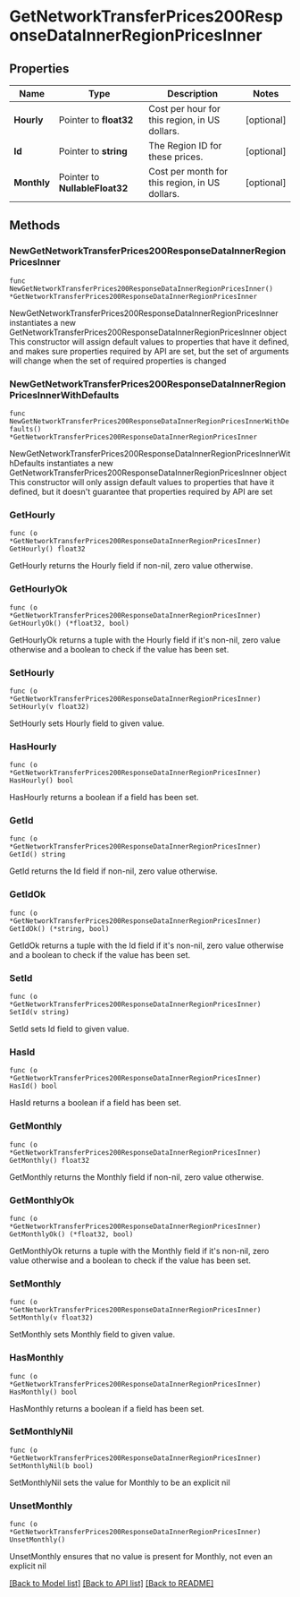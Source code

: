# GetNetworkTransferPrices200ResponseDataInnerRegionPricesInner

## Properties

Name | Type | Description | Notes
------------ | ------------- | ------------- | -------------
**Hourly** | Pointer to **float32** | Cost per hour for this region, in US dollars. | [optional] 
**Id** | Pointer to **string** | The Region ID for these prices. | [optional] 
**Monthly** | Pointer to **NullableFloat32** | Cost per month for this region, in US dollars. | [optional] 

## Methods

### NewGetNetworkTransferPrices200ResponseDataInnerRegionPricesInner

`func NewGetNetworkTransferPrices200ResponseDataInnerRegionPricesInner() *GetNetworkTransferPrices200ResponseDataInnerRegionPricesInner`

NewGetNetworkTransferPrices200ResponseDataInnerRegionPricesInner instantiates a new GetNetworkTransferPrices200ResponseDataInnerRegionPricesInner object
This constructor will assign default values to properties that have it defined,
and makes sure properties required by API are set, but the set of arguments
will change when the set of required properties is changed

### NewGetNetworkTransferPrices200ResponseDataInnerRegionPricesInnerWithDefaults

`func NewGetNetworkTransferPrices200ResponseDataInnerRegionPricesInnerWithDefaults() *GetNetworkTransferPrices200ResponseDataInnerRegionPricesInner`

NewGetNetworkTransferPrices200ResponseDataInnerRegionPricesInnerWithDefaults instantiates a new GetNetworkTransferPrices200ResponseDataInnerRegionPricesInner object
This constructor will only assign default values to properties that have it defined,
but it doesn't guarantee that properties required by API are set

### GetHourly

`func (o *GetNetworkTransferPrices200ResponseDataInnerRegionPricesInner) GetHourly() float32`

GetHourly returns the Hourly field if non-nil, zero value otherwise.

### GetHourlyOk

`func (o *GetNetworkTransferPrices200ResponseDataInnerRegionPricesInner) GetHourlyOk() (*float32, bool)`

GetHourlyOk returns a tuple with the Hourly field if it's non-nil, zero value otherwise
and a boolean to check if the value has been set.

### SetHourly

`func (o *GetNetworkTransferPrices200ResponseDataInnerRegionPricesInner) SetHourly(v float32)`

SetHourly sets Hourly field to given value.

### HasHourly

`func (o *GetNetworkTransferPrices200ResponseDataInnerRegionPricesInner) HasHourly() bool`

HasHourly returns a boolean if a field has been set.

### GetId

`func (o *GetNetworkTransferPrices200ResponseDataInnerRegionPricesInner) GetId() string`

GetId returns the Id field if non-nil, zero value otherwise.

### GetIdOk

`func (o *GetNetworkTransferPrices200ResponseDataInnerRegionPricesInner) GetIdOk() (*string, bool)`

GetIdOk returns a tuple with the Id field if it's non-nil, zero value otherwise
and a boolean to check if the value has been set.

### SetId

`func (o *GetNetworkTransferPrices200ResponseDataInnerRegionPricesInner) SetId(v string)`

SetId sets Id field to given value.

### HasId

`func (o *GetNetworkTransferPrices200ResponseDataInnerRegionPricesInner) HasId() bool`

HasId returns a boolean if a field has been set.

### GetMonthly

`func (o *GetNetworkTransferPrices200ResponseDataInnerRegionPricesInner) GetMonthly() float32`

GetMonthly returns the Monthly field if non-nil, zero value otherwise.

### GetMonthlyOk

`func (o *GetNetworkTransferPrices200ResponseDataInnerRegionPricesInner) GetMonthlyOk() (*float32, bool)`

GetMonthlyOk returns a tuple with the Monthly field if it's non-nil, zero value otherwise
and a boolean to check if the value has been set.

### SetMonthly

`func (o *GetNetworkTransferPrices200ResponseDataInnerRegionPricesInner) SetMonthly(v float32)`

SetMonthly sets Monthly field to given value.

### HasMonthly

`func (o *GetNetworkTransferPrices200ResponseDataInnerRegionPricesInner) HasMonthly() bool`

HasMonthly returns a boolean if a field has been set.

### SetMonthlyNil

`func (o *GetNetworkTransferPrices200ResponseDataInnerRegionPricesInner) SetMonthlyNil(b bool)`

 SetMonthlyNil sets the value for Monthly to be an explicit nil

### UnsetMonthly
`func (o *GetNetworkTransferPrices200ResponseDataInnerRegionPricesInner) UnsetMonthly()`

UnsetMonthly ensures that no value is present for Monthly, not even an explicit nil

[[Back to Model list]](../README.md#documentation-for-models) [[Back to API list]](../README.md#documentation-for-api-endpoints) [[Back to README]](../README.md)


